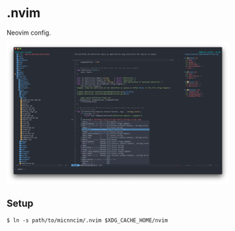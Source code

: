 # .nvim

Neovim config.

![screenshot](docs/assets/screenshot.png)

## Setup

```
$ ln -s path/to/micnncim/.nvim $XDG_CACHE_HOME/nvim
```


